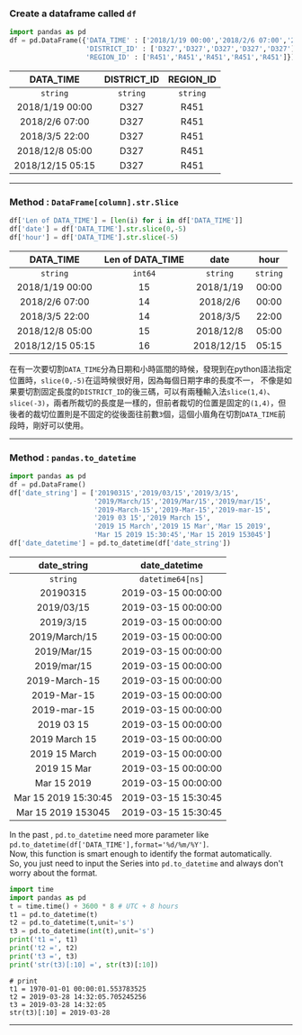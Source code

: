 ### Create a dataframe called ```df```
```python
import pandas as pd
df = pd.DataFrame({'DATA_TIME' : ['2018/1/19 00:00','2018/2/6 07:00','2018/3/5 22:00','2018/12/8 05:00','2018/12/15 05:15'],
                   'DISTRICT_ID' : ['D327','D327','D327','D327','D327'],
                   'REGION_ID' : ['R451','R451','R451','R451','R451']})
```
|DATA_TIME|DISTRICT_ID|REGION_ID|
|:-------:|:-------:|:-------:|
|`string`|`string`|`string`|
|2018/1/19 00:00|D327|R451|
|2018/2/6 07:00|D327|R451|
|2018/3/5 22:00|D327|R451|
|2018/12/8 05:00|D327|R451|
|2018/12/15 05:15|D327|R451|

---

### Method : ```DataFrame[column].str.Slice```
```python
df['Len of DATA_TIME'] = [len(i) for i in df['DATA_TIME']]
df['date'] = df['DATA_TIME'].str.slice(0,-5)
df['hour'] = df['DATA_TIME'].str.slice(-5)
```
|DATA_TIME|Len of DATA_TIME|date|hour|
|:-------:|:-------:|:-------:|:-------:|
|`string`|`int64`|`string`|`string`|
|2018/1/19 00:00|15|2018/1/19|00:00|
|2018/2/6 07:00|14|2018/2/6|00:00|
|2018/3/5 22:00|14|2018/3/5|22:00|
|2018/12/8 05:00|15|2018/12/8|05:00|
|2018/12/15 05:15|16|2018/12/15|05:15|

在有一次要切割```DATA_TIME```分為日期和小時區間的時候，發現到在python語法指定位置時，```slice(0,-5)```在這時候很好用，因為每個日期字串的長度不一，
不像是如果要切割固定長度的```DISTRICT_ID```的後三碼，可以有兩種輸入法```slice(1,4)```、```slice(-3)```，兩者所裁切的長度是一樣的，但前者裁切的位置是固定的```(1,4)```，但後者的裁切位置則是不固定的從後面往前數```3```個，這個小眉角在切割```DATA_TIME```前段時，剛好可以使用。

---

### Method : ```pandas.to_datetime```
```python
import pandas as pd
df = pd.DataFrame()
df['date_string'] = ['20190315','2019/03/15','2019/3/15',
                     '2019/March/15','2019/Mar/15','2019/mar/15',
                     '2019-March-15','2019-Mar-15','2019-mar-15',
                     '2019 03 15','2019 March 15',
                     '2019 15 March','2019 15 Mar','Mar 15 2019',
                     'Mar 15 2019 15:30:45','Mar 15 2019 153045']
df['date_datetime'] = pd.to_datetime(df['date_string'])
```
|date_string|date_datetime|
|:-------:|:-------:|
|`string`|`datetime64[ns]`|
|20190315|2019-03-15 00:00:00|
|2019/03/15|2019-03-15 00:00:00|
|2019/3/15|2019-03-15 00:00:00|
|2019/March/15|2019-03-15 00:00:00|
|2019/Mar/15|2019-03-15 00:00:00|
|2019/mar/15|2019-03-15 00:00:00|
|2019-March-15|2019-03-15 00:00:00|
|2019-Mar-15|2019-03-15 00:00:00|
|2019-mar-15|2019-03-15 00:00:00|
|2019 03 15|2019-03-15 00:00:00|
|2019 March 15|2019-03-15 00:00:00|
|2019 15 March|2019-03-15 00:00:00|
|2019 15 Mar|2019-03-15 00:00:00|
|Mar 15 2019|2019-03-15 00:00:00|
|Mar 15 2019 15:30:45|2019-03-15 15:30:45|
|Mar 15 2019 153045|2019-03-15 15:30:45|

In the past , `pd.to_datetime` need more parameter like `pd.to_datetime(df['DATA_TIME'],format='%d/%m/%Y']`.  
Now, this function is smart enough to identify the format automatically.  
So, you just need to input the Series into `pd.to_datetime` and always don't worry about the format.


```python
import time
import pandas as pd
t = time.time() + 3600 * 8 # UTC + 8 hours
t1 = pd.to_datetime(t)
t2 = pd.to_datetime(t,unit='s')
t3 = pd.to_datetime(int(t),unit='s')
print('t1 =', t1)
print('t2 =', t2)
print('t3 =', t3)
print('str(t3)[:10] =', str(t3)[:10])
```
```
# print
t1 = 1970-01-01 00:00:01.553783525
t2 = 2019-03-28 14:32:05.705245256
t3 = 2019-03-28 14:32:05
str(t3)[:10] = 2019-03-28
```

---
